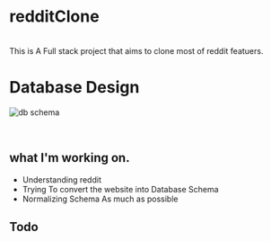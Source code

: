 # redditClone
<br />
This is A Full stack project that aims to clone most of reddit featuers. 

# Database Design

![db schema](https://user-images.githubusercontent.com/78625404/177025929-7a0184e1-5fae-4abf-8749-82aad94515fa.png)

<br />

## what I'm working on. 

* Understanding reddit
* Trying To convert the website into Database Schema
* Normalizing Schema As much as possible

<be />

## Todo
